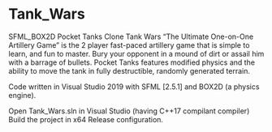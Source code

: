 # Tank_Wars
SFML_BOX2D Pocket Tanks Clone
Tank Wars “The Ultimate One-on-One Artillery Game” is the 2 player fast-paced artillery game that is simple to learn, and fun to master. 
Bury your opponent in a mound of dirt or assail him with a barrage of bullets.
Pocket Tanks features modified physics and the ability to move the tank in fully destructible, randomly generated terrain.

Code written in Visual Studio 2019 with SFML [2.5.1] and BOX2D (a physics engine).

Open Tank_Wars.sln in Visual Studio (having C++17 compilant compiler)
Build the project in x64 Release configuration. 

